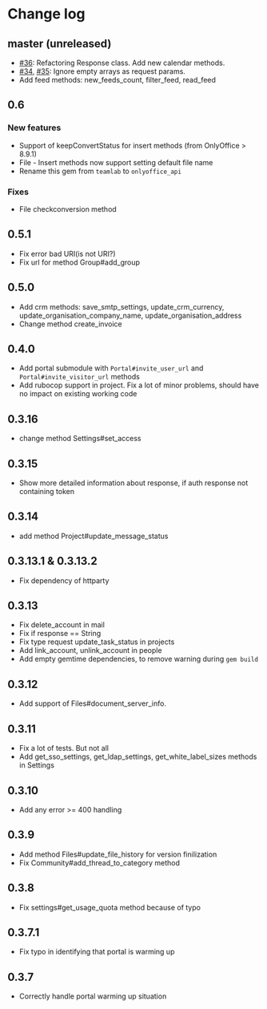 # Change log

## master (unreleased)
* [#36](https://github.com/ONLYOFFICE/onlyoffice_api_gem/pull/36): Refactoring Response class. Add new calendar methods.
* [#34](https://github.com/ONLYOFFICE/onlyoffice_api_gem/pull/34), [#35](https://github.com/ONLYOFFICE/onlyoffice_api_gem/pull/35):
 Ignore empty arrays as request params.
* Add feed methods: new_feeds_count, filter_feed, read_feed

## 0.6
### New features
* Support of keepConvertStatus for insert methods (from OnlyOffice > 8.9.1)
* File - Insert methods now support setting default file name
* Rename this gem from `teamlab` to `onlyoffice_api`

### Fixes
* File checkconversion method

## 0.5.1
* Fix error bad URI(is not URI?)
* Fix url for method Group#add_group

## 0.5.0
* Add crm methods: save_smtp_settings, update_crm_currency, update_organisation_company_name, update_organisation_address
* Change method create_invoice

## 0.4.0
* Add portal submodule with `Portal#invite_user_url` and `Portal#invite_visitor_url` methods
* Add rubocop support in project. Fix a lot of minor problems, should have no impact on existing working code

## 0.3.16
* change method Settings#set_access

## 0.3.15
* Show more detailed information about response, if auth response not containing token

## 0.3.14
* add method Project#update_message_status 

## 0.3.13.1 & 0.3.13.2
* Fix dependency of httparty

## 0.3.13
* Fix delete_account in mail
* Fix if response == String
* Fix type request update_task_status in projects
* Add link_account, unlink_account in people
* Add empty gemtime dependencies, to remove warning during `gem build`

## 0.3.12
* Add support of Files#document_server_info.

## 0.3.11
* Fix a lot of tests. But not all
* Add get_sso_settings, get_ldap_settings, get_white_label_sizes methods in Settings

## 0.3.10
* Add any error >= 400 handling

## 0.3.9
* Add method Files#update_file_history for version finilization
* Fix Community#add_thread_to_category method

## 0.3.8
* Fix settings#get_usage_quota method because of typo

## 0.3.7.1
* Fix typo in identifying that portal is warming up

## 0.3.7
* Correctly handle portal warming up situation
